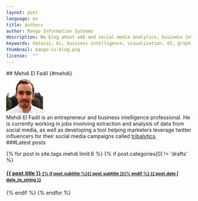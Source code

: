 ```yaml
---
layout: post
language: en
title: Authors
author: Mango Information Systems
description: We blog about web and social media analytics, business intelligence, and data visualization techniques.
keywords: dataviz, bi, business intelligence, visualization, d3, graph, olap, reporting, web analytics, social media analytics, api, competitive analytics, profiling, influence, trends, monitoring
thumbnail: mango-is-blog.png
license:  ""
---
```

<div class="section" markdown="1">
## Mehdi El Fadil {#mehdi}

<div class="media">
<img class="media-object pull-left" src="/blog/img/mehdi.png" width="100px" height="100px">
<div class="media-body">
Mehdi El Fadil is an entrepreneur and business intelligence professional. He is currently working in jobs involving extraction and analysis of data from social media, as well as developing a tool helping marketers leverage twitter influencers for their social media campaigns called <a href="http://tribalytics.com"> tribalytics</a>.

</div>
</div>


<div class="section" markdown="1">
###Latest posts

{% for post in site.tags.mehdi limit:6 %}
{% if post.categories[0] != 'drafts' %}
#### <a href="{{ site.baseurl }}{{ post.url }}">{{ post.title }} <small>{% if post.subtitle %}{{ post.subtitle }}{% endif %} <span class="pull-right">{{ post.date | date_to_string }}</span></small></a>
{% endif %}
{% endfor %}
</div>
</div>
